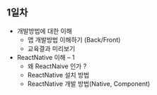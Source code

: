 ## 1일차 
- 개발방법에 대한 이해
  * 앱 개발방법 이해하기 (Back/Front)
  * 교육결과 미리보기
- ReactNative 이해 – 1
  * 왜 ReactNaive 인가 ?
  * ReactNative 설치 방법
  * ReactNative 개발 방법(Native, Component)


